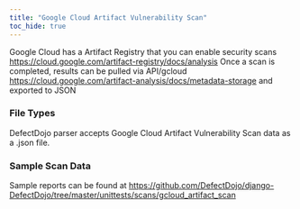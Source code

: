 ```yaml
---
title: "Google Cloud Artifact Vulnerability Scan"
toc_hide: true
---
```

Google Cloud has a Artifact Registry that you can enable security scans https://cloud.google.com/artifact-registry/docs/analysis
Once a scan is completed, results can be pulled via API/gcloud https://cloud.google.com/artifact-analysis/docs/metadata-storage and exported to JSON

### File Types
DefectDojo parser accepts Google Cloud Artifact Vulnerability Scan data as a .json file.

### Sample Scan Data
Sample reports can be found at https://github.com/DefectDojo/django-DefectDojo/tree/master/unittests/scans/gcloud_artifact_scan